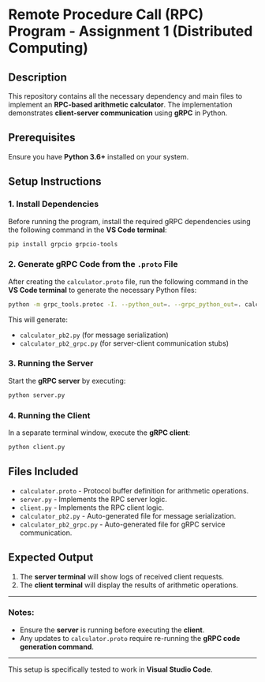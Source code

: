 # Remote Procedure Call (RPC) Program - Assignment 1 (Distributed Computing)

## Description
This repository contains all the necessary dependency and main files to implement an **RPC-based arithmetic calculator**. The implementation demonstrates **client-server communication** using **gRPC** in Python.

## Prerequisites
Ensure you have **Python 3.6+** installed on your system.

## Setup Instructions
### 1. Install Dependencies
Before running the program, install the required gRPC dependencies using the following command in the **VS Code terminal**:
```sh
pip install grpcio grpcio-tools
```

### 2. Generate gRPC Code from the `.proto` File
After creating the `calculator.proto` file, run the following command in the **VS Code terminal** to generate the necessary Python files:
```sh
python -m grpc_tools.protoc -I. --python_out=. --grpc_python_out=. calculator.proto
```

This will generate:
- `calculator_pb2.py` (for message serialization)
- `calculator_pb2_grpc.py` (for server-client communication stubs)

### 3. Running the Server
Start the **gRPC server** by executing:
```sh
python server.py
```

### 4. Running the Client
In a separate terminal window, execute the **gRPC client**:
```sh
python client.py
```

## Files Included
- `calculator.proto` - Protocol buffer definition for arithmetic operations.
- `server.py` - Implements the RPC server logic.
- `client.py` - Implements the RPC client logic.
- `calculator_pb2.py` - Auto-generated file for message serialization.
- `calculator_pb2_grpc.py` - Auto-generated file for gRPC service communication.

## Expected Output
1. The **server terminal** will show logs of received client requests.
2. The **client terminal** will display the results of arithmetic operations.

---
### Notes:
- Ensure the **server** is running before executing the **client**.
- Any updates to `calculator.proto` require re-running the **gRPC code generation command**.

---

This setup is specifically tested to work in **Visual Studio Code**.
